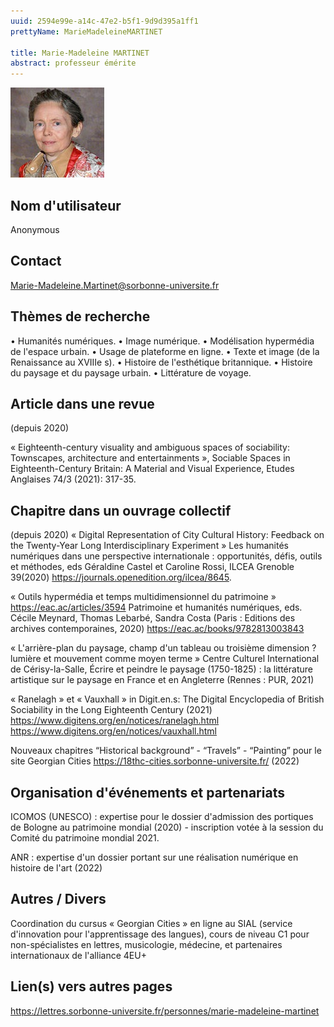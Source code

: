```yaml
---
uuid: 2594e99e-a14c-47e2-b5f1-9d9d395a1ff1
prettyName: MarieMadeleineMARTINET

title: Marie-Madeleine MARTINET
abstract: professeur émérite
---
```


![small](Martinet_Marie-Madeleine.jpg)

## ﻿Nom d'utilisateur

 Anonymous

## Contact

 <Marie-Madeleine.Martinet@sorbonne-universite.fr>

## Thèmes de recherche

 •	Humanités numériques.
•	Image numérique.
•	Modélisation hypermédia de l'espace urbain.
•	Usage de plateforme en ligne.
•	Texte et image (de la Renaissance au XVIIIe s).
•	Histoire de l'esthétique britannique.
•	Histoire du paysage et du paysage urbain.
•	Littérature de voyage.

## Article dans une revue

 (depuis 2020)

« Eighteenth-century visuality and ambiguous spaces of sociability: Townscapes, architecture and entertainments », Sociable Spaces in Eighteenth-Century Britain: A Material and Visual Experience, Etudes Anglaises 74/3 (2021): 317-35.

## Chapitre dans un ouvrage collectif

 (depuis 2020)
« Digital Representation of City Cultural History: Feedback on the Twenty-Year Long Interdisciplinary Experiment » Les humanités numériques dans une perspective internationale : opportunités, défis, outils et méthodes, eds Géraldine Castel et Caroline Rossi, ILCEA Grenoble 39(2020) https://journals.openedition.org/ilcea/8645. 

« Outils hypermédia et temps multidimensionnel du patrimoine » https://eac.ac/articles/3594 Patrimoine et humanités numériques, eds. Cécile Meynard, Thomas Lebarbé, Sandra Costa (Paris : Editions des archives contemporaines, 2020) https://eac.ac/books/9782813003843 

« L'arrière-plan du paysage, champ d'un tableau ou troisième dimension ? lumière et mouvement comme moyen terme » Centre Culturel International de Cérisy-la-Salle, Écrire et peindre le paysage (1750-1825) : la littérature artistique sur le paysage en France et en Angleterre (Rennes : PUR, 2021) 

« Ranelagh » et « Vauxhall » in Digit.en.s: The Digital Encyclopedia of British Sociability in the Long Eighteenth Century (2021) https://www.digitens.org/en/notices/ranelagh.html https://www.digitens.org/en/notices/vauxhall.html 

Nouveaux chapitres “Historical background” - “Travels” - “Painting” pour le site Georgian Cities https://18thc-cities.sorbonne-universite.fr/ (2022)

## Organisation d'événements et partenariats

 ICOMOS (UNESCO) : expertise pour le dossier d'admission des portiques de Bologne au patrimoine mondial (2020) - inscription votée à la session du Comité du patrimoine mondial 2021. 

ANR : expertise d'un dossier portant sur une réalisation numérique en histoire de l'art (2022)

## Autres / Divers

 Coordination du cursus « Georgian Cities » en ligne au SIAL (service d'innovation pour l'apprentissage des langues), cours de niveau C1 pour non-spécialistes en lettres, musicologie, médecine, et partenaires internationaux de l'alliance 4EU+

## Lien(s) vers autres pages

 https://lettres.sorbonne-universite.fr/personnes/marie-madeleine-martinet

